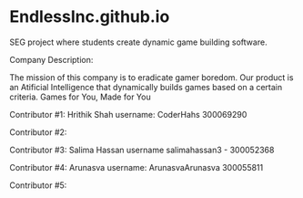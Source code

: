 # EndlessInc.github.io
SEG project where students create dynamic game building software.

Company Description:

The mission of this company is to eradicate gamer boredom. Our product is an Atificial Intelligence that dynamically builds games based on a certain criteria. Games for You, Made for You


Contributor #1: Hrithik Shah username: CoderHahs 300069290

Contributor #2:

Contributor #3: Salima Hassan username salimahassan3 - 300052368

Contributor #4:   Arunasva username: ArunasvaArunasva 300055811

Contributor #5: 
